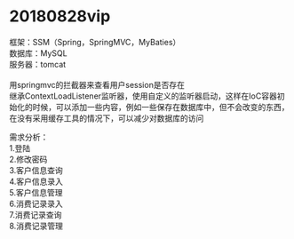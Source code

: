 # 20180828vip
框架：SSM（Spring，SpringMVC，MyBaties）<br>
数据库：MySQL<br>
服务器：tomcat<br><br>
用springmvc的拦截器来查看用户session是否存在<br>
继承ContextLoadListener监听器，使用自定义的监听器启动，这样在IoC容器初始化的时候，可以添加一些内容，例如一些保存在数据库中，但不会改变的东西，在没有采用缓存工具的情况下，可以减少对数据库的访问<br>

需求分析：<br>
1.登陆<br>
2.修改密码<br>
3.客户信息查询<br>
4.客户信息录入<br>
5.客户信息管理<br>
6.消费记录录入<br>
7.消费记录查询<br>
8.消费记录管理<br>


